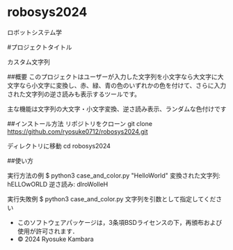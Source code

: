 # robosys2024

ロボットシステム学

#プロジェクトタイトル

カスタム文字列  

##概要
このプロジェクトはユーザーが入力した文字列を小文字なら大文字に大文字なら小文字に変換し、赤、緑、青の色のいずれかの色を付けて、さらに入力された文字列の逆さ読みも表示するツールです。

主な機能は文字列の大文字・小文字変換、逆さ読み表示、ランダムな色付けです

##インストール方法
リポジトリをクローン
git clone https://github.com/ryosuke0712/robosys2024.git

ディレクトリに移動
cd robosys2024

##使い方

実行方法の例
$ python3 case_and_color.py "HelloWorld"
変換された文字列: hELLOwORLD
逆さ読み: dlroWolleH

実行失敗例
$ python3 case_and_color.py
文字列を引数として指定してください

- このソフトウェアパッケージは，3条項BSDライセンスの下，再頒布および使用が許可されます．
- © 2024 Ryosuke Kambara
